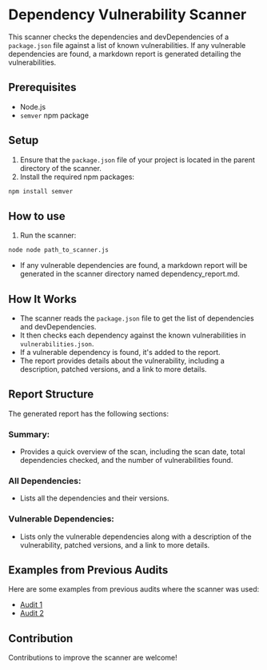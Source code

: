# Dependency Vulnerability Scanner

This scanner checks the dependencies and devDependencies of a `package.json` file against a list of known vulnerabilities. If any vulnerable dependencies are found, a markdown report is generated detailing the vulnerabilities.

## Prerequisites

- Node.js
- `semver` npm package

## Setup

1. Ensure that the `package.json` file of your project is located in the parent directory of the scanner.
2. Install the required npm packages:

```bash
npm install semver
```

## How to use

1. Run the scanner:

```bash
node node path_to_scanner.js
```

- If any vulnerable dependencies are found, a markdown report will be generated in the scanner directory named dependency_report.md.

## How It Works

- The scanner reads the `package.json` file to get the list of dependencies and devDependencies.
- It then checks each dependency against the known vulnerabilities in `vulnerabilities.json`.
- If a vulnerable dependency is found, it's added to the report.
- The report provides details about the vulnerability, including a description, patched versions, and a link to more details.

## Report Structure

The generated report has the following sections:

### Summary:

- Provides a quick overview of the scan, including the scan date, total dependencies checked, and the number of vulnerabilities found.

### All Dependencies:

- Lists all the dependencies and their versions.

### Vulnerable Dependencies:

- Lists only the vulnerable dependencies along with a description of the vulnerability, patched versions, and a link to more details.

## Examples from Previous Audits

Here are some examples from previous audits where the scanner was used:

- [Audit 1](link_to_audit_1)
- [Audit 2](link_to_audit_2)

## Contribution

Contributions to improve the scanner are welcome!
